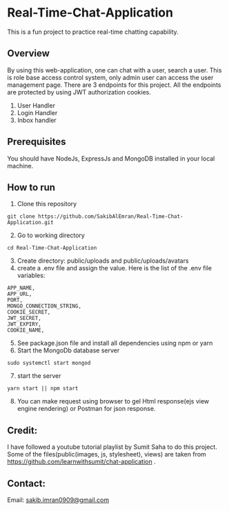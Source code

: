 # Real-Time-Chat-Application
This is a fun project to practice real-time chatting capability.
## Overview
By using this web-application, one can chat with a user, search a user. This is role base access control system, only admin user can access the user management page.
There are 3 endpoints for this project. All the endpoints are protected by using JWT authorization cookies.
1. User Handler
2. Login Handler
3. Inbox handler


## Prerequisites
You should have NodeJs, ExpressJs and MongoDB installed in your local machine.

## How to run
1. Clone this repository
```
git clone https://github.com/SakibAlEmran/Real-Time-Chat-Application.git
```
2. Go to working directory
```
cd Real-Time-Chat-Application
```
3. Create directory: public/uploads and public/uploads/avatars
4. create a .env file and assign the value. Here is the list of the .env file variables:
```
APP_NAME, 
APP_URL,
PORT,
MONGO_CONNECTION_STRING,
COOKIE_SECRET,
JWT_SECRET,
JWT_EXPIRY,
COOKIE_NAME,
```
5. See package.json file and install all dependencies using npm or yarn
6. Start the MongoDb database server
```
sudo systemctl start mongod
```
7. start the server
```
yarn start || npm start
```
8. You can make request using browser to gel Html response(ejs view engine rendering) or Postman for json response.

## Credit:
I have followed a youtube tutorial playlist by Sumit Saha to do this project. Some of the files(public(images, js, stylesheet), views) are taken from https://github.com/learnwithsumit/chat-application .

## Contact:
Email: sakib.imran0909@gmail.com
